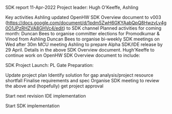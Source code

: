 SDK report 11-Apr-2022
Project leader: Hugh O'Keeffe, Ashling

Key activities
Ashling updated  OpenHW SDK Overview document to v003 (https://docs.google.com/document/d/1pdm5ZwH6GKYAabQpQ8HwzvLy4g0O1JPzRHZVA8GHVc4/edit) to SDK channel
Planned activities for coming month:
Duncan Bees to organise committer elections for Promodkumar & Vinod from Ashling
Duncan Bees to organise bi-weekly SDK meetings on Wed after 30m MCU meeting
Ashling to prepare Alpha SDK/IDE release by 29 April. Details in the above SDK Overview document.
Hugh'Keeffe to continue work on OpenHW SDK Overview document to include:

SDK Project Launch: PL Gate Preparation:

Update project plan
Identify solution for gap analysis/project resource shortfall
Finalise requirements and spec
Organise SDK meeting to review the above and (hopefully) get project approval

Start next revision IDE implementation

Start SDK implementation
